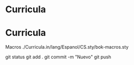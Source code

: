 # Curricula
# Curricula

Macros
./Curricula.in/lang/Espanol/CS.sty/bok-macros.sty

git status
git add .
git commit -m "Nuevo"
git push



